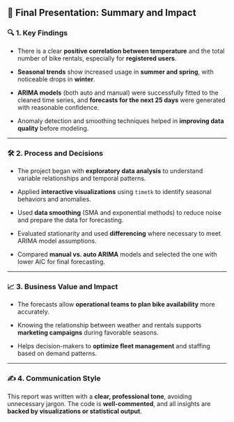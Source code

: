 ## 🎯 Final Presentation: Summary and Impact

### 🔍 1. Key Findings

-   There is a clear **positive correlation between temperature** and the total number of bike rentals, especially for **registered users**.
    
-   **Seasonal trends** show increased usage in **summer and spring**, with noticeable drops in **winter**.
    
-   **ARIMA models** (both auto and manual) were successfully fitted to the cleaned time series, and **forecasts for the next 25 days** were generated with reasonable confidence.
    
-   Anomaly detection and smoothing techniques helped in **improving data quality** before modeling.
    

----------

### 🛠 2. Process and Decisions

-   The project began with **exploratory data analysis** to understand variable relationships and temporal patterns.
    
-   Applied **interactive visualizations** using `timetk` to identify seasonal behaviors and anomalies.
    
-   Used **data smoothing** (SMA and exponential methods) to reduce noise and prepare the data for forecasting.
    
-   Evaluated stationarity and used **differencing** where necessary to meet ARIMA model assumptions.
    
-   Compared **manual vs. auto ARIMA** models and selected the one with lower AIC for final forecasting.
    

----------

### 📈 3. Business Value and Impact

-   The forecasts allow **operational teams to plan bike availability** more accurately.
    
-   Knowing the relationship between weather and rentals supports **marketing campaigns** during favorable seasons.
    
-   Helps decision-makers to **optimize fleet management** and staffing based on demand patterns.
    

----------

### ✍️ 4. Communication Style

This report was written with a **clear, professional tone**, avoiding unnecessary jargon. The code is **well-commented**, and all insights are **backed by visualizations or statistical output**.
